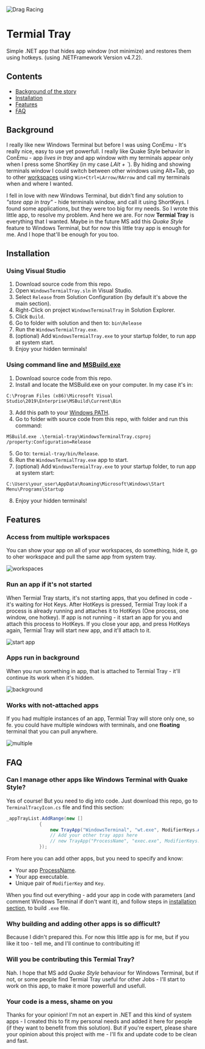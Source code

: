 ![Drag Racing](terminal-tray.ico)
# Termial Tray
Simple .NET app that hides app window (not minimize) and restores them using hotkeys. (using .NETFramework Version v4.7.2).

## Contents
- [Background of the story](#backgound)
- [Installation](#installation)
- [Features](#features)
- [FAQ](#faq)

## Background
I really like new Windows Terminal but before I was using ConEmu - It's really nice, easy to use yet powerfull. I really like Quake Style behavior in ConEmu - app *lives in tray* and app window with my terminals appear only when I press some ShortKey (in my case *LAlt + \`*). By hiding and showing terminals window I could switch between other windows using Alt+Tab, go to other [workspaces](https://docs.microsoft.com/en-us/windows-hardware/drivers/debugger/using-workspaces) using `Win+Ctrl+LArrow/RArrow` and call my terminals when and where I wanted. 

I fell in love with new Windows Terminal, but didn't find any solution to *"store app in tray"* - hide terminals window, and call it using ShortKeys. I found some applications, but they were too big for my needs. So I wrote this little app, to resolve my problem. And here we are. For now **Termial Tray** is everything that I wanted. Maybe in the future MS add this *Quake Style* feature to Windows Terminal, but for now this little tray app is enough for me. And I hope that'll be enough for you too.


## Installation

### Using Visual Studio

1. Download source code from this repo.
2. Open `WindowsTermialTray.sln` in Visual Studio.
3. Select `Release` from Solution Configuration (by default it's above the main section).
4. Right-Click on project `WindowsTerminalTray` in Solution Explorer.
5. Click `Build`.
6. Go to folder with solution and then to: `bin\Release`
7. Run the `WindowsTermialTray.exe`.
8. (optional) Add `WindowsTermialTray.exe` to your startup folder, to run app at system start.
9. Enjoy your hidden terminals!

### Using command line and [MSBuild.exe](https://docs.microsoft.com/en-us/visualstudio/msbuild/msbuild?view=vs-2019)

1. Download source code from this repo.
2. Install and locate the MSBuild.exe on your computer. In my case it's in:
```
C:\Program Files (x86)\Microsoft Visual Studio\2019\Enterprise\MSBuild\Current\Bin
```
3. Add this path to your [Windows PATH](https://stackoverflow.com/a/41895179/10451282).
4. Go to folder with source code from this repo, with folder and run this command:
```
MSBuild.exe .\termial-tray\WindowsTerminalTray.csproj /property:Configuration=Release
```
5. Go to: `termial-tray/bin/Release`.
6. Run the `WindowsTermialTray.exe` app to start.
7. (optional) Add `WindowsTermialTray.exe` to your startup folder, to run app at system start:
```
C:\Users\your_user\AppData\Roaming\Microsoft\Windows\Start Menu\Programs\Startup
```
8. Enjoy your hidden terminals!

## Features

### **Access from multiple workspaces**
You can show your app on all of your workspaces, do something, hide it, go to oher workspace and pull the same app from system tray.

![workspaces](https://media.giphy.com/media/I9W8qqvDnjX8uayrWD/giphy.gif)

### **Run an app if it's not started**
When Termial Tray starts, it's not starting apps, that you defined in code - it's waiting for Hot Keys. After HotKeys is pressed, Termial Tray look if a process is already running and attaches it to HotKeys (One process, one window, one hotkey). If app is not running - it start an app for you and attach this process to HotKeys. If you close your app, and press HotKeys again, Termial Tray will start new app, and it'll attach to it.

![start app](https://media.giphy.com/media/mBOhbiuIyQZAnoh4tM/giphy.gif)

### **Apps run in background**
When you run something in app, that is attached to Termial Tray - it'll continue its work when it's hidden.

![background](https://media.giphy.com/media/t7UGFo9wxjAK0Rw1uq/giphy.gif)

### **Works with not-attached apps**
If you had multiple instances of an app, Termial Tray will store only one, so fe. you could have multiple windows with terminals, and one **floating** terminal that you can pull anywhere.

![multiple](https://media.giphy.com/media/GBQeQGHbiHZLsPEXyp/giphy.gif)

## FAQ

### **Can I manage other apps like Windows Terminal with Quake Style?**
Yes of course! But you need to dig into code. Just download this repo, go to `TerminalTracyIcon.cs` file and find this section:
```C#
_appTrayList.AddRange(new []
            {
                new TrayApp("WindowsTerminal", "wt.exe", ModifierKeys.Alt, Keys.Oemtilde)
                // Add your other tray apps here
                // new TrayApp("ProcessName", "exec.exe", ModifierKeys.Ctrl, Keys.Oemtilde)
            });
```
From here you can add other apps, but you need to specify and know:

* Your app [ProcessName](https://docs.microsoft.com/en-us/powershell/module/microsoft.powershell.management/get-process?view=powershell-7).
* Your app executable.
* Unique pair of `ModifierKey` and `Key`.

When you find out everything - add your app in code with parameters (and comment Windows Terminal if don't want it), and follow steps in [installation section](#installation), to build `.exe` file.

### **Why building and adding other apps is so difficult?**
Because I didn't prepared this. For now this little app is for me, but if you like it too - tell me, and I'll continue to contribuiting it!

### **Will you be contributing this Termial Tray?**
Nah. I hope that MS add *Quake Style* behaviour for Windows Terminal, but if not, or some people find Termial Tray useful for other Jobs - I'll start to work on this app, to make it more powerfull and usefull.

### **Your code is a mess, shame on you**
Thanks for your opinion! I'm not an expert in .NET and this kind of system apps - I created this to fit my personal needs and added it here for people (if they want to benefit from this solution). But if you're expert, please share your opinion about this project with me - I'll fix and update code to be clean and fast.